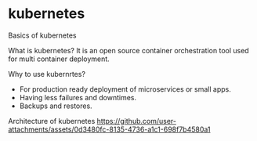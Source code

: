 # kubernetes
Basics of kubernetes

What is kubernetes?
It is an open source container orchestration tool used for multi container deployment.

Why to use kubernrtes?
- For production ready deployment of microservices or small apps.
- Having less failures and downtimes.
- Backups and restores.

Architecture of kubernetes
https://github.com/user-attachments/assets/0d3480fc-8135-4736-a1c1-698f7b4580a1




